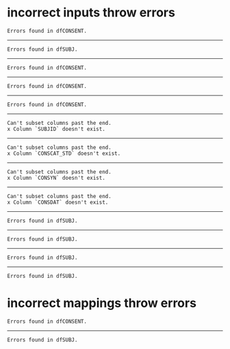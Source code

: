 # incorrect inputs throw errors

    Errors found in dfCONSENT.

---

    Errors found in dfSUBJ.

---

    Errors found in dfCONSENT.

---

    Errors found in dfCONSENT.

---

    Errors found in dfCONSENT.

---

    Can't subset columns past the end.
    x Column `SUBJID` doesn't exist.

---

    Can't subset columns past the end.
    x Column `CONSCAT_STD` doesn't exist.

---

    Can't subset columns past the end.
    x Column `CONSYN` doesn't exist.

---

    Can't subset columns past the end.
    x Column `CONSDAT` doesn't exist.

---

    Errors found in dfSUBJ.

---

    Errors found in dfSUBJ.

---

    Errors found in dfSUBJ.

---

    Errors found in dfSUBJ.

# incorrect mappings throw errors

    Errors found in dfCONSENT.

---

    Errors found in dfSUBJ.

